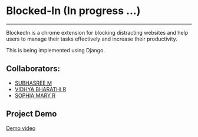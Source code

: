 # Blocked-In (In progress ...)
---------------------
BlockedIn is a chrome extension for blocking distracting websites and help users to manage their tasks effectively and increase their productivity.

This is being implemented using Django.


## Collaborators:
* [SUBHASREE M](https://github.com/subhasree2)
* [VIDHYA BHARATHI R](https://github.com/vidhya-vidz)
* [SOPHIA MARY R](https://github.com/SOPHIA-MARY-R)

## Project Demo
[Demo video](https://drive.google.com/file/d/1GWv-NtFUTpikDQw6eBlV9yzaHJ1yma54/view?usp=share_link)
